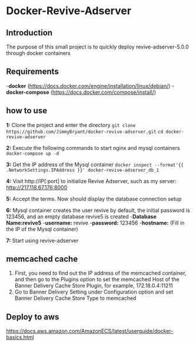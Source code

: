 # Docker-Revive-Adserver
## Introduction
The purpose of this small project is to quickly deploy revive-adserver-5.0.0 through docker containers

## Requirements
-**docker** (https://docs.docker.com/engine/installation/linux/debian/)
-**docker-compose** (https://docs.docker.com/compose/install/)

## how to use
**1:** Clone the project and enter the directory
`git clone https://github.com/JimmyBryant/docker-revive-adserver.git`
`cd docker-revive-adserver`

**2:** Execute the following commands to start nginx and mysql containers
`docker-compose up -d`

**3:** Get the IP address of the Mysql container
`docker inspect --format'{{ .NetworkSettings.IPAddress }}' docker-revive-adserver_db_1`

**4:** Visit http://IP[:port] to initialize Revive Adserver, such as my server: http://217.118.67.176:8000

**5:** Accept the terms. Now should display the database connection setup

**6:** Mysql container creates the user revive by default, the initial password is 123456, and an empty database revive5 is created
-**Database Name:revive5**
-**username:** revive
-**password:** 123456
-**hostname:** (Fill in the IP of the Mysql container)

**7:** Start using revive-adserver

## memcached cache
1. First, you need to find out the IP address of the memcached container, and then go to the Plugins option to set the memcached Host of the Banner Delivery Cache Store Plugin, for example, 172.18.0.4:11211
2. Go to Banner Delivery Setting under Configuration option and set Banner Delivery Cache Store Type to memcached


## Deploy to aws
https://docs.aws.amazon.com/AmazonECS/latest/userguide/docker-basics.html
